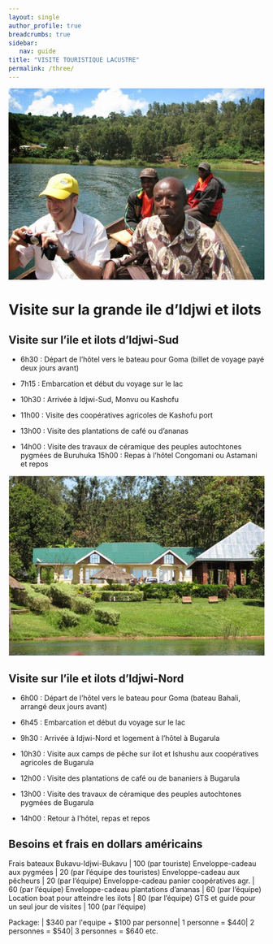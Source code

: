 ```yaml
---
layout: single
author_profile: true
breadcrumbs: true
sidebar:
   nav: guide
title: "VISITE TOURISTIQUE LACUSTRE"
permalink: /three/
---
```


![Image](../assets/images/image3a.jpg)

# Visite sur la grande ile d’Idjwi et ilots 

## Visite sur l’ile et ilots d’Idjwi-Sud

* 6h30 : Départ de l’hôtel vers le bateau pour Goma (billet de voyage payé deux jours avant)                                                                                                             
* 7h15 : Embarcation et début du voyage sur le lac

* 10h30 : Arrivée à Idjwi-Sud, Monvu ou Kashofu  

* 11h00 : Visite des coopératives agricoles de Kashofu port

* 13h00 : Visite des plantations de café ou d’ananas

+ 14h00 : Visite des travaux de céramique des peuples autochtones pygmées de Buruhuka
15h00 : Repas à l’hôtel Congomani ou Astamani et repos


![Image](../assets/images/image3b.jpg)


## Visite sur l’ile et ilots d’Idjwi-Nord

* 6h00 : Départ de l’hôtel vers le bateau pour Goma (bateau Bahali, arrangé deux jours avant)

* 6h45 : Embarcation et début du voyage sur le lac

* 9h30 : Arrivée à Idjwi-Nord et logement à l’hôtel à Bugarula

* 10h30 : Visite aux camps de pêche sur ilot et Ishushu aux coopératives agricoles de Bugarula 

* 12h00 : Visite des plantations de café ou de bananiers à Bugarula

* 13h00 : Visite des travaux de céramique des peuples autochtones pygmées de Bugarula

* 14h00 : Retour à l’hôtel, repas et repos 

## Besoins et frais en dollars américains  

Frais bateaux Bukavu-Idjwi-Bukavu | 100 (par touriste)
Enveloppe-cadeau aux pygmées | 20 (par l’équipe des touristes)
Enveloppe-cadeau aux pêcheurs | 20 (par l’équipe)
Enveloppe-cadeau panier coopératives agr. |	60 (par l’équipe)
Enveloppe-cadeau plantations d’ananas |	60 (par l’équipe)
Location boat pour atteindre les ilots | 80 (par l’équipe) 
GTS et guide pour un seul jour de visites | 100 (par l’équipe)

Package: | $340 par l'equipe + $100 par personne| 1 personne = $440| 2 personnes = $540| 3 personnes = $640 etc.

<!--- Package	| USD par X nombre + équipes des touristes --->
   
